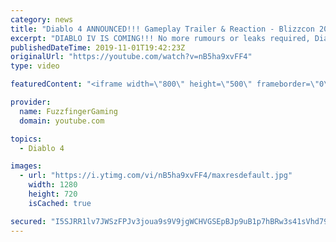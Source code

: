 ```yaml
---
category: news
title: "Diablo 4 ANNOUNCED!!! Gameplay Trailer & Reaction - Blizzcon 2019"
excerpt: "DIABLO IV IS COMING!!! No more rumours or leaks required, Diablo 4 has now been officially announced at Blizzcon 2019 :D Here is the gameplay trailer along ..."
publishedDateTime: 2019-11-01T19:42:23Z
originalUrl: "https://youtube.com/watch?v=nB5ha9xvFF4"
type: video

featuredContent: "<iframe width=\"800\" height=\"500\" frameborder=\"0\" src=\"https://www.youtube.com/embed/nB5ha9xvFF4\" allow=\"accelerometer; autoplay; encrypted-media; gyroscope; picture-in-picture\" allowfullscreen></iframe>"

provider:
  name: FuzzfingerGaming
  domain: youtube.com

topics:
  - Diablo 4

images:
  - url: "https://i.ytimg.com/vi/nB5ha9xvFF4/maxresdefault.jpg"
    width: 1280
    height: 720
    isCached: true

secured: "I5SJRR1lv7JWSzFPJv3joua9s9V9jgWCHVGSEpBJp9uB1p7hBRw3s41sVhd79fImo0Mu3wYuYYSzd4Jq9QlkmAyj5uGGyC26qoKPDZ1VDJ1vRaf7H9PJxXvQZFHO6Wv9b0fBYf1S7IGl+Leo1zE8rkbDyfaiHM9H/ziO/K1erSBA+VYXPjZ+cyYpPBDMLLYLrxvfanHk8DESR5gcZ/ixiiEIi0Fep/Q0xQhzEJEfnDGaeGmzW+ZwGNPXogLRK5qgBsS6mptyh/rvm41xcWkRTH2NYqa+supIbZYVBprgNQWiKut7zXzTf+DcRD7NvqyISlnsf2YM3BwKdAEiFNX18P9aWy/JO2VX51gFLdEyeroBqYkfvFnthEB27xj4B4002JeMAJCSvZwGskAV4m+tHZxmRyQjdAgvNocxMb4OZtIjXOTc81+ZN+NhoOUdREsC;Kx0PpNzsU7SJ9kj+4YFiLg=="
---
```


